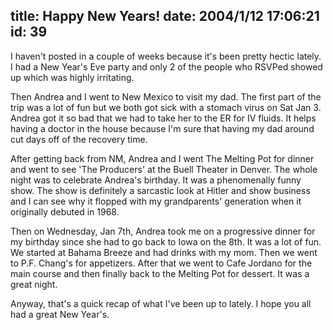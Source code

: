 title: Happy New Years!
date: 2004/1/12 17:06:21
id: 39
---
I haven't posted in a couple of weeks because it's been pretty hectic lately. I had a New Year's Eve party and only 2 of the people who RSVPed showed up which was highly irritating.

Then Andrea and I went to New Mexico to visit my dad. The first part of the trip was a lot of fun but we both got sick with a stomach virus on Sat Jan 3\. Andrea got it so bad that we had to take her to the ER for IV fluids. It helps having a doctor in the house because I'm sure that having my dad around cut days off of the recovery time.

After getting back from NM, Andrea and I went The Melting Pot for dinner and went to see 'The Producers' at the Buell Theater in Denver. The whole night was to celebrate Andrea's birthday. It was a phenomenally funny show. The show is definitely a sarcastic look at Hitler and show business and I can see why it flopped with my grandparents' generation when it originally debuted in 1968.

Then on Wednesday, Jan 7th, Andrea took me on a progressive dinner for my birthday since she had to go back to Iowa on the 8th. It was a lot of fun. We started at Bahama Breeze and had drinks with my mom. Then we went to P.F. Chang's for appetizers. After that we went to Cafe Jordano for the main course and then finally back to the Melting Pot for dessert. It was a great night.

Anyway, that's a quick recap of what I've been up to lately. I hope you all had a great New Year's.